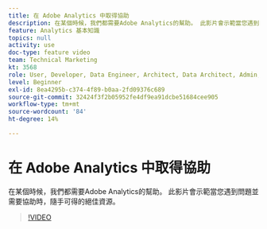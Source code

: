```yaml
---
title: 在 Adobe Analytics 中取得協助
description: 在某個時候，我們都需要Adobe Analytics的幫助。 此影片會示範當您遇到問題並需要協助時，隨手可得的絕佳資源。
feature: Analytics 基本知識
topics: null
activity: use
doc-type: feature video
team: Technical Marketing
kt: 3568
role: User, Developer, Data Engineer, Architect, Data Architect, Admin, Leader
level: Beginner
exl-id: 8ea4295b-c374-4f89-b0aa-2fd09376c689
source-git-commit: 32424f3f2b05952fe4df9ea91dcbe51684cee905
workflow-type: tm+mt
source-wordcount: '84'
ht-degree: 14%

---
```


# 在 Adobe Analytics 中取得協助

在某個時候，我們都需要Adobe Analytics的幫助。 此影片會示範當您遇到問題並需要協助時，隨手可得的絕佳資源。

>[!VIDEO](https://video.tv.adobe.com/v/28753/?quality=12)
